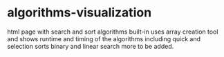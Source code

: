 # algorithms-visualization
html page with search and sort algorithms built-in uses array creation tool and shows runtime and timing of the algorithms including quick and selection sorts binary and linear search more to be added.
